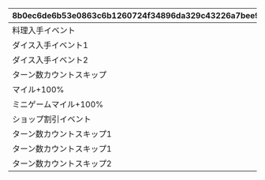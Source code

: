 |8b0ec6de6b53e0863c6b1260724f34896da329c43226a7bee9159d1aaac6a492|efce1d767a0d629d1ba2a42034a221c4ccdadb391f0c4f92baa0786fdbf5388e|3d7dc7d55a4c7509050d9b23e275973558fc463bb27d6eaf23ecfe8633109343|83d575c01e6fb8c0ddfe462624c93cde6579fa4732109f8c3d39c9fb19990768|e9c62f2d5a5a0d6e625d708816a62138c532b08dd27b7bd148d20c29adf1713b|50696fae5481d4c372ec9e1da52bc344a3bbcd58b58a2c466bc3cf7e0ca209cd|994933a8f6cef03505f22c720114a6da8de55442542aba6b3e3fe2633748cba2|
| --- | --- | --- | --- | --- | --- | --- |
|料理入手イベント|0|3|1|0|0|1|
|ダイス入手イベント1|0|1|2|0|0|2|
|ダイス入手イベント2|0|2|3|0|0|2|
|ターン数カウントスキップ|1|0|4|3|0|3|
|マイル+100%|0|100|5|2|1|4|
|ミニゲームマイル+100%|0|100|6|2|1|5|
|ショップ割引イベント|0|300|7|3|1|6|
|ターン数カウントスキップ1|2|0|98001|3|0|3|
|ターン数カウントスキップ1|1|0|98011|3|0|3|
|ターン数カウントスキップ2|2|0|98012|3|0|3|